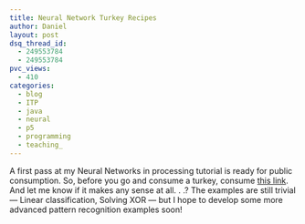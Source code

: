 ```yaml
---
title: Neural Network Turkey Recipes
author: Daniel
layout: post
dsq_thread_id:
  - 249553784
  - 249553784
pvc_views:
  - 410
categories:
  - blog
  - ITP
  - java
  - neural
  - p5
  - programming
  - teaching_
---
```

<p>A first pass at my Neural Networks in processing tutorial is ready for public consumption.  So, before you go and consume a turkey,  consume <a href="http://shiffman.net/teaching/the-nature-of-code/nn/">this link</a>.   And let me know if it makes any sense at all. . .?  The examples are still trivial  &#8212; Linear classification, Solving XOR &#8212; but I hope to develop some more advanced pattern recognition examples soon!</p>
